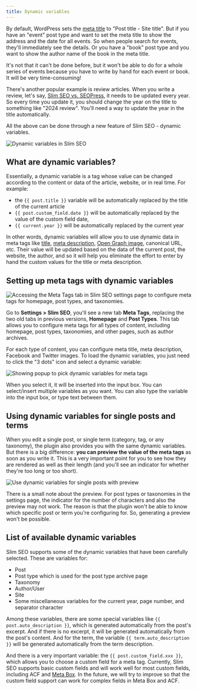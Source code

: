 ```yaml
---
title: Dynamic variables
---
```


By default, WordPress sets the [meta title](/slim-seo/meta-title-tag/) to "Post title - Site title". But if you have an "event" post type and want to set the meta title to show the address and the date for all events. So when people search for events, they'll immediately see the details. Or you have a "book" post type and you want to show the author name of the book in the meta title.

It's not that it can't be done before, but it won't be able to do for a whole series of events because you have to write by hand for each event or book. It will be very time-consuming!

There's another popular example is review articles. When you write a review, let's say, [Slim SEO vs. SEOPress](https://wpslimseo.com/slim-seo-vs-seopress/), it needs to be updated every year. So every time you update it, you should change the year on the title to something like "2024 review". You'll need a way to update the year in the title automatically.

All the above can be done through a new feature of Slim SEO - dynamic variables.

![Dynamic variables in Slim SEO](https://i0.wp.com/images.elightup.com/slim-seo/docs/slim-seo/settings-meta-tags-tab.png)

## What are dynamic variables?

Essentially, a dynamic variable is a tag whose value can be changed according to the content or data of the article, website, or in real time. For example:

- the `{{ post.title }}` variable will be automatically replaced by the title of the current article
- `{{ post.custom_field.date }}` will be automatically replaced by the value of the custom field date,
- `{{ current.year }}` will be automatically replaced by the current year

In other words, dynamic variables will allow you to use dynamic data in meta tags like [title](/slim-seo/meta-title-tag/), [meta description](/slim-seo/meta-description-tag/), [Open Graph image](/slim-seo/facebook-open-graph-tags/), canonical URL, etc. Their value will be updated based on the data of the current post, the website, the author, and so it will help you eliminate the effort to enter by hand the custom values for the title or meta description.

## Setting up meta tags with dynamic variables

![Accessing the Meta Tags tab in Slim SEO settings page to configure meta tags for homepage, post types, and taxonomies.](https://i0.wp.com/images.elightup.com/slim-seo/docs/slim-seo/settings-meta-tags-tab.png)

Go to **Settings > Slim SEO**, you'll see a new tab **Meta Tags**, replacing the two old tabs in previous versions, **Homepage** and **Post Types**. This tab allows you to configure meta tags for all types of content, including homepage, post types, taxonomies, and other pages, such as author archives.

For each type of content, you can configure meta title, meta description, Facebook and Twitter images. To load the dynamic variables, you just need to click the "3 dots" icon and select a dynamic variable:

![Showing popup to pick dynamic variables for meta tags](https://i0.wp.com/images.elightup.com/slim-seo/docs/slim-seo/dynamic-variables-popup.png)

When you select it, it will be inserted into the input box. You can select/insert multiple variables as you want. You can also type the variable into the input box, or type text between them.

## Using dynamic variables for single posts and terms

When you edit a single post, or single term (category, tag, or any taxonomy), the plugin also provides you with the same dynamic variables. But there is a big difference: **you can preview the value of the meta tags** as soon as you write it. This is a very important point for you to see how they are rendered as well as their length (and you'll see an indicator for whether they're too long or too short).

![Use dynamic variables for single posts with preview](https://i0.wp.com/images.elightup.com/slim-seo/docs/slim-seo/dynamic-variables-for-single-posts-with-preview.png)

There is a small note about the preview. For post types or taxonomies in the settings page, the indicator for the number of characters and also the preview may not work. The reason is that the plugin won't be able to know which specific post or term you're configuring for. So, generating a preview won't be possible.

## List of available dynamic variables

Slim SEO supports some of the dynamic variables that have been carefully selected. These are variables for:

- Post
- Post type which is used for the post type archive page
- Taxonomy
- Author/User
- Site
- Some miscellaneous variables for the current year, page number, and separator character

Among these variables, there are some special variables like `{{ post.auto_description }}`, which is generated automatically from the post's excerpt. And if there is no excerpt, it will be generated automatically from the post's content. And for the term, the variable `{{ term.auto_description }}` will be generated automatically from the term description.

And there is a very important variable: the `{{ post.custom_field.xxx }}`, which allows you to choose a custom field for a meta tag. Currently, Slim SEO supports basic custom fields and will work well for most custom fields, including ACF and [Meta Box](https://metabox.io/). In the future, we will try to improve so that the custom field support can work for complex fields in Meta Box and ACF.
